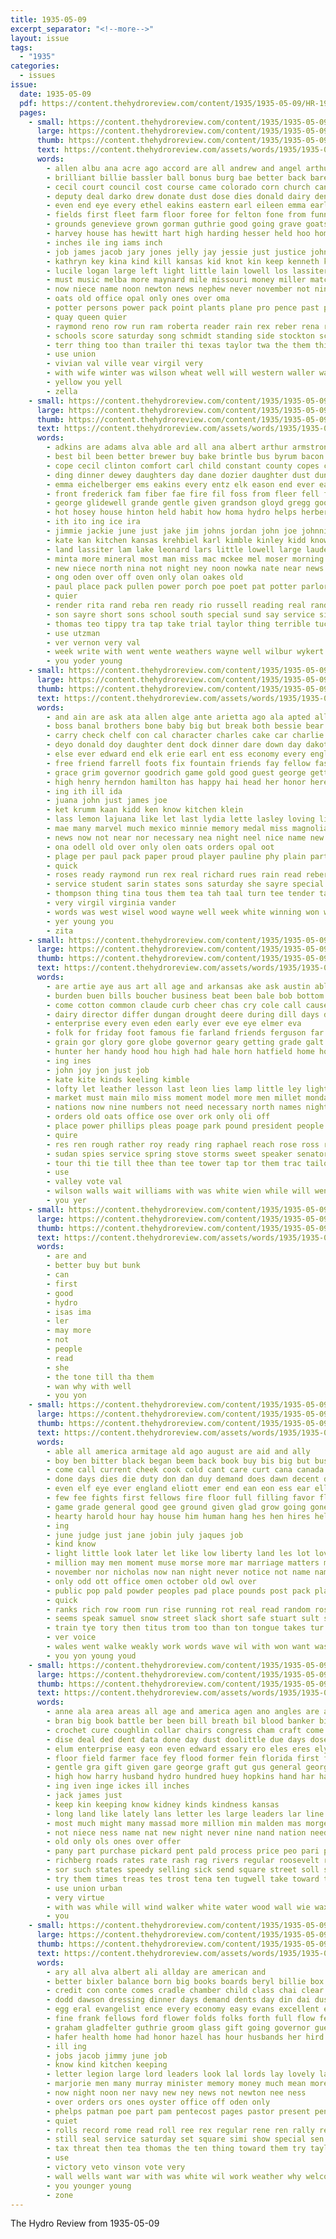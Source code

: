 ```yaml
---
title: 1935-05-09
excerpt_separator: "<!--more-->"
layout: issue
tags:
  - "1935"
categories:
  - issues
issue:
  date: 1935-05-09
  pdf: https://content.thehydroreview.com/content/1935/1935-05-09/HR-1935-05-09.pdf
  pages:
    - small: https://content.thehydroreview.com/content/1935/1935-05-09/small/HR-1935-05-09-01.jpg
      large: https://content.thehydroreview.com/content/1935/1935-05-09/large/HR-1935-05-09-01.jpg
      thumb: https://content.thehydroreview.com/content/1935/1935-05-09/thumbnails/HR-1935-05-09-01.jpg
      text: https://content.thehydroreview.com/assets/words/1935/1935-05-09/HR-1935-05-09-01.txt
      words:
        - allen albu ana acre ago accord are all andrew and angel arthur agri alice author
        - brilliant billie bassler ball bonus burg bae better back bare born baptist baby been bow basket bus ben business burgman body but boys browne brothers buy burkhalter bronson boucher bailey begin bauman bethel boy barber break big bell brought beulah
        - cecil court council cost course came colorado corn church canyon chi comes clear charles chain crissman company come chai charlie cantrell churches col clas christian city cea class con congress cripple corner cole cant cedar cutting can cover cast call cord
        - deputy deal darko drew donate dust dose dies donald dairy dense dunithan done delma dee day don dance daugherty deere danger doris down
        - even end eye every ethel eakins eastern earl eileen emma early
        - fields first fleet farm floor foree for felton fone from funny finley fog found fatal friday fell fire fail flood frances fon farmer
        - grounds genevieve grown gorman guthrie good going grave goats given glas greeson getting glass general goodpasture gone grat gram golf geen
        - harvey house has hewitt hart high harding hesser held hoo home her hardware half heidebrecht hill hamilton hicks hatfield had hydro head huey how
        - inches ile ing iams inch
        - job james jacob jary jones jelly jay jessie just justice john jerry
        - kathryn key kina kind kill kansas kid knot kin keep kenneth killing
        - lucile logan large left light little lain lowell los lassiter loose love lemon lister landing littles lunch line leon lot lose leve long last liner
        - must music melba more maynard mile missouri money miller match middle mcbride may matter marriage much mexico marie made man morning mon monday mow moment march many miss
        - now niece name noon newton news nephew never november not nine notice north new nest nick nations night
        - oats old office opal only ones over oma
        - potter persons power pack point plants plane pro pence past park picking public paul people pitts points present pitzer pene pay pastor
        - quay queen quier
        - raymond reno row run ram roberta reader rain rex reber rena rose rips road rey ross richard
        - schools score saturday song schmidt standing side stockton screen school stamp set senator sell second spring start sons stockman save soon sales slow session seven snow son slemp such sleep smith ser sin stick see seeds summer square showers south sch state sunday storms sheriff slim splitter sake shock say said supply she solo
        - terr thing too than trailer thi texas taylor twa the them thiessen taken thomas tobias terri tommie tippy topic town tell take tory then team throw tie
        - use union
        - vivian val ville vear virgil very
        - with wife winter was wilson wheat well will western waller wayne work wash west william wes wire welcome win week war weeks williams while went words warde won worth wase
        - yellow you yell
        - zella
    - small: https://content.thehydroreview.com/content/1935/1935-05-09/small/HR-1935-05-09-02.jpg
      large: https://content.thehydroreview.com/content/1935/1935-05-09/large/HR-1935-05-09-02.jpg
      thumb: https://content.thehydroreview.com/content/1935/1935-05-09/thumbnails/HR-1935-05-09-02.jpg
      text: https://content.thehydroreview.com/assets/words/1935/1935-05-09/HR-1935-05-09-02.txt
      words:
        - adkins are adams alva able ard all ana albert arthur armstrong auxier and aid ann april
        - best bil been better brewer buy bake brintle bus byrum bacon but band birth back bible bro brothers bird bay billie boschert barbara beverly brother ben business bie bell brought birchfield
        - cope cecil clinton comfort carl child constant county copes carver church come cox claude car caldwell cant cedar call clear clifton claud childs cream craig college cody chet carney cantrell cook crail city class carman caddo came coffee
        - ding dinner dewey daughters day dane dozier daughter dust duncan denham doctor days danks dickerson dose ditmore dun dread
        - emma eichelberger ems eakins every entz elk eason end ever east euler elgar epperly eik ery earl eldred eva ell edgar
        - front frederick fam fiber fae fire fil foss from fleer fell few friday frank floyd first for finger
        - george glidewell grande gentle given grandson gloyd gregg goodwin getting good grady guess guest
        - hot hosey house hinton held habit how homa hydro helps herbert her hazel home hire harper hook harold hope harry hume has hoe harvey hardware had hand hail heaton herndon henry hee herman
        - ith ito ing ice ira
        - jimmie jackie june just jake jim johns jordan john joe johnnie jean johnston
        - kate kan kitchen kansas krehbiel karl kimble kinley kidd know
        - land lassiter lam lake leonard lars little lowell large laude lawton last left lems lynn less light lon lach letter leedy lock lew lette laxa lucien
        - minta more mineral most man miss mac mckee mel moser morning marguerite monday mclemore made maurice members marvin meals mcphearson melba may mol mary many majors might miller margaret market mckinley mon mickey mansell monda manning
        - new niece north nina not night ney noon nowka nate near news nigh niehues nannie now
        - ong oden over off oven only olan oakes old
        - paul place pack pullen power porch poe poet pat potter parlor park pro press plate pittman past priday plant pot per
        - quier
        - render rita rand reba ren ready rio russell reading real randolph reber roy robert riding reimer reno richard radio rey
        - son sayre short sons school south special sund say service sit scott stock sui soda susie store sell summer see sharry stove sunda soon surprise sevier sylvester sunday saturday sire seen sermon sun som stoves simmons sparks storms smith study
        - thomas teo tippy tra tap take trial taylor thing terrible tucker the them trip thick ton thirsk treat tie tobe talkington tom theron taft
        - use utzman
        - ver vernon very val
        - week write with went wente weathers wayne well wilbur wykert wells weeks wife while winter white will whitchurch was wisel watson weatherford wil wildman wear want warde war way
        - you yoder young
    - small: https://content.thehydroreview.com/content/1935/1935-05-09/small/HR-1935-05-09-03.jpg
      large: https://content.thehydroreview.com/content/1935/1935-05-09/large/HR-1935-05-09-03.jpg
      thumb: https://content.thehydroreview.com/content/1935/1935-05-09/thumbnails/HR-1935-05-09-03.jpg
      text: https://content.thehydroreview.com/assets/words/1935/1935-05-09/HR-1935-05-09-03.txt
      words:
        - and ain are ask ata allen alge ante arietta ago ala apted all aid ames able ates arin ault
        - boss banal brothers bone baby big but break both bessie bear been bet bell browne body board blackwell ball bran beryl bill boe buy best burgman bennett boys beer back bot better bixler brought band bring ber bassler
        - carry check chelf con cal character charles cake car charlie cantrell coo counsellor churches carbon carly coffee come carnegie care cole cant corn coleman clarence comes chain clinton change congress can city coker chess crawford crissman class
        - deyo donald doy daughter dent dock dinner dare down day dakota due daughters during done don daugherty
        - else ever edward end elk erie earl ent ess economy every english elf ery eve eda
        - free friend farrell foots fix fountain friends fay fellow fast frieda fancy favor foe for fields friday fine from flowers flower frank
        - grace grim governor goodrich game gold good guest george gett grady given green gil graham gat glad gum graff
        - high henry herndon hamilton has happy hai head her honor heres house horse hand how hard hun hay home heidebrecht houn hua harding had howard hart hurry homes hydro haggard
        - ing ith ill ida
        - juana john just james joe
        - ket krumm kaan kidd ken know kitchen klein
        - lass lemon lajuana like let last lydia lette lasley loving living love long larry latter letter
        - mae many marvel much mexico minnie memory medal miss magnolia mighty may marjorie mildred mak might miner mill mcfarlin maybe mood monday mer made mise moria marion money more mitchell melva marcrum morgan most miller men
        - news now not near nor necessary nea night neel nice name new nims need notice
        - ona odell old over only olen oats orders opal oot
        - plage per paul pack paper proud player pauline phy plain part par purchase plant pei price payne plants present president
        - quick
        - roses ready raymond run rex real richard rues rain read reber rook ris ree rae robert
        - service student sarin states sons saturday she sayre special station staff stand sunday south sabbath sack summer severe small ship shipp steady state sims school schools sit stockton sick stay son sand sea shorts study ser subject sat short sir save set spring sum seems second stecker slim spies said side say saw
        - thompson thing tina tous them tea tah taal turn tee tender tar tavis tickell team try tax tippy town tat ton trio taylor test tell take tine thomas tor the taste
        - very virgil virginia vander
        - words was west wisel wood wayne well week white winning won went worker weare wanna winners weatherford willie work wear write wilson williams win weeks why wall wil wish want with washington wearing wonder while wallace word winner way will
        - yer young you
        - zita
    - small: https://content.thehydroreview.com/content/1935/1935-05-09/small/HR-1935-05-09-04.jpg
      large: https://content.thehydroreview.com/content/1935/1935-05-09/large/HR-1935-05-09-04.jpg
      thumb: https://content.thehydroreview.com/content/1935/1935-05-09/thumbnails/HR-1935-05-09-04.jpg
      text: https://content.thehydroreview.com/assets/words/1935/1935-05-09/HR-1935-05-09-04.txt
      words:
        - are artie aye aus art all age and arkansas ake ask austin able author alert albert auth als
        - burden buen bills boucher business beat been bale bob bottom byam brown but bein bill bring bright both back buy balance burgman bull bank bran big bonus
        - come cotton common claude curb cheer chas cry cole call cause can charm corner choice cora cheeks childs cattle comes chief cant company corn crier concord charlie coleman child coach congress city cat case caddo chapel
        - dairy director differ dungan drought deere during dill days day dooley
        - enterprise every even eden early ever eve eye elmer eva
        - folk for friday foot famous fie farland friends ferguson far flowers finer forget former funny finder fire first fessenden force from friend free flood fall faith farm
        - grain gor glory gore globe governor geary getting grade galt grace griffins garden glad griffin gift good glidewell
        - hunter her handy hood hou high had hale horn hatfield home hold how hin henke hamil heart has hinton hail hydro
        - ing ines
        - john joy jon just job
        - kate kite kinds keeling kimble
        - lofty let leather lesson last leon lies lamp little ley lightning like lier level longer light lister life lydia
        - market must main milo miss moment model more men millet monday most made man might meal mode marland marble may music madonna money mash
        - nations now nine numbers not need necessary north names night new never
        - orders old oats office ose over ork only oli off
        - place power phillips pleas poage park pound president people pride press pounds puma phil purchase pump per
        - quire
        - res ren rough rather roy ready ring raphael reach rose ross rome
        - sudan spies service spring stove storms sweet speaker senator sale still sept surplus soul school seed standard son seeds stockton sell stream stage straw sit steele she saturday short shorts shall stephenson slim state store session suit shows schools streets said surgeon see show
        - tour thi tie till thee than tee tower tap tor them trac tailor tow taken town touch tan test taylor thomas then tonic the team
        - use
        - valley vote val
        - wilson walls wait williams with was white wien while will went woodman wells western war woo want wee work week well wash west way worker
        - you yer
    - small: https://content.thehydroreview.com/content/1935/1935-05-09/small/HR-1935-05-09-05.jpg
      large: https://content.thehydroreview.com/content/1935/1935-05-09/large/HR-1935-05-09-05.jpg
      thumb: https://content.thehydroreview.com/content/1935/1935-05-09/thumbnails/HR-1935-05-09-05.jpg
      text: https://content.thehydroreview.com/assets/words/1935/1935-05-09/HR-1935-05-09-05.txt
      words:
        - are and
        - better buy but bunk
        - can
        - first
        - good
        - hydro
        - isas ima
        - ler
        - may more
        - not
        - people
        - read
        - she
        - the tone till tha them
        - wan why with well
        - you yon
    - small: https://content.thehydroreview.com/content/1935/1935-05-09/small/HR-1935-05-09-06.jpg
      large: https://content.thehydroreview.com/content/1935/1935-05-09/large/HR-1935-05-09-06.jpg
      thumb: https://content.thehydroreview.com/content/1935/1935-05-09/thumbnails/HR-1935-05-09-06.jpg
      text: https://content.thehydroreview.com/assets/words/1935/1935-05-09/HR-1935-05-09-06.txt
      words:
        - able all america armitage ald ago august are aid and ally
        - boy ben bitter black began beem back book buy bis big but business brandon ber breath barren bottle brought brides books beat been better bei blow bridge bas bran baltimore bush best birth boge blank both blown ball bou
        - come call current cheek cook cold cant care curt cana canada choice can cap crisp change con calm cheer cooks case carrier close common clear chairs carry cause crea canadas camp certain cen cornet cream
        - done days dies die duty don dan duy demand does dawn decent day desire dark deal dance dering daughter december down dote daze
        - even elf eye ever england eliott emer end ean eon ess ear elliott every
        - few fee fights first fellows fire floor full filling favor flakes fine forward fancy face fin fell from felt fast fan fitting friend forget for fun fall
        - game grade general good gee ground given glad grow going gone goes gave
        - hearty harold hour hay house him human hang hes hen hires held home hughes her hem hoop head hydro had heart hand high hoot has hed hush hall
        - ing
        - june judge just jane jobin july jaques job
        - kind know
        - light little look later let like low liberty land les lot lovell lovely lefore life laughing love lis ling leary lydia locks long living
        - million may men moment muse morse more mar marriage matters mere mema mail mall manner much man mcmanus must mai memory most mill mans mille might made mobile miss marry manus meal martin many
        - november nor nicholas now nan night never notice not name nam neck new nick
        - only odd ott office omen october old owl over
        - public pop pald powder peoples pad place pounds post pack plano pass pile power people pale peo per price proud part
        - quick
        - ranks rich row room run rise running rot real read random rose rest rank risen rattle rat ran ried rate
        - seems speak samuel snow street slack short safe stuart sult still struck show smile say said scurry shook seen such surprise silence side she see shoulder stead saw sat shake set standing shadow saturday
        - train tye tory then titus trom too than ton tongue takes tur town thing toward try take ten the tor thousand tad tears tough tape talk them tao taste tooth turn tine tury ted
        - ver voice
        - wales went walke weakly work words wave wil with won want wash way was will why washington wonder wale while word
        - you yon young youd
    - small: https://content.thehydroreview.com/content/1935/1935-05-09/small/HR-1935-05-09-07.jpg
      large: https://content.thehydroreview.com/content/1935/1935-05-09/large/HR-1935-05-09-07.jpg
      thumb: https://content.thehydroreview.com/content/1935/1935-05-09/thumbnails/HR-1935-05-09-07.jpg
      text: https://content.thehydroreview.com/assets/words/1935/1935-05-09/HR-1935-05-09-07.txt
      words:
        - anne ala area areas all age and america agen ano angles are adee ald alt andrew ake
        - bran big book battle ber been bill breath bil blood banker billions busi bowels beld blessing body back barn business both board bie bus balk burn bertera bux break but black box
        - crochet cure coughlin collar chairs congress cham craft come con court chief carry company current clark cost cant chaff citizen center cause creek comes coffee cross close can comfort corp
        - dise deal ded dent data done day dust doolittle due days dose december during differ doctor donald
        - elum enterprise easy eon even edward essary ero eles eres ely every ent ean
        - floor field farmer face fey flood former fein florida first fam frank fund free full flow found for favorite findlay fix from favor few fall
        - gentle gra gift given gare george graft gut gus general georges good grown gulde gray governor grade gov
        - high how harry husband hydro hundred huey hopkins hand har half harold humble her holding handle health helps had hol hard hes has harrison herbert harm harper hint hour head him
        - ing iven inge ickes ill inches
        - jack james just
        - keep kin keeping know kidney kinds kindness kansas
        - long land like lately lans letter les large leaders lar line louis labor less let love little later laws lands lat
        - most much might many massad more million min malden mas morgen missouri mar means merchant miss members may matter march made max mise middle mail maj must men money maybe mia madison meas man mich
        - not niece ness name nat new night never nine nand nation need nance now
        - old only ols ones over offer
        - pany part purchase pickard pent pald process price peo pari privat pick poor public persons pounds poss pass powder pay pound primrose port plan pean pro place press peal pat per profit park ply potter pas present people president
        - richberg roads rates rate rash rag rivers regular roosevelt radio reno ress red rolls rai read ran real running rexford ready rockers
        - sor such states speedy selling sick send square street soll stay sata six sud sample she sears standing streets sup set small senator shou see seen samuel seek stream sun sibley sia sens spring supply size soap sides sau said
        - try them times treas tes trost tena ten tugwell take toward ton tenn thi than tender too the tail taste tax tho tongue tow tom tree tor tse talmadge town tell then talk tady
        - use union urban
        - very virtue
        - with was while will wind walker white water wood wall wie wax wat well wheat wages world ways way write work washington why waste wallace weeks wagner week works
        - you
    - small: https://content.thehydroreview.com/content/1935/1935-05-09/small/HR-1935-05-09-08.jpg
      large: https://content.thehydroreview.com/content/1935/1935-05-09/large/HR-1935-05-09-08.jpg
      thumb: https://content.thehydroreview.com/content/1935/1935-05-09/thumbnails/HR-1935-05-09-08.jpg
      text: https://content.thehydroreview.com/assets/words/1935/1935-05-09/HR-1935-05-09-08.txt
      words:
        - ary all alva albert ali allday are american and
        - better bixler balance born big books boards beryl billie box bonus buy bible busi baby been browne boys bethany board buys back block but bring begin bride best bill backers both
        - credit con conte comes cradle chamber child class chai clear corn congress candy college commander coffee churches chain candle church chair charlie cains cream call come christians collier charles col car christ company certain christian calvin chairs
        - dodd dawson dressing dinner days demand dents day din dai dust down dua deal
        - egg eral evangelist ence every economy easy evans excellent ever exe
        - fine frank fellows ford flower folds folks forth full flow few former fost fall found for from fay fand
        - graham gladfelter guthrie groom glass gift going governor guest good given garden geary gentry gold
        - hafer health home had honor hazel has hour husbands her hird hand high heads hydro house
        - ill ing
        - jobs jacob jimmy june job
        - know kind kitchen keeping
        - letter legion large lord leaders look lal lords lay lovely lawn law last let life line little lola lose like later leon lower list light lees
        - marjorie men many murray minister memory money much mean more medal made maybe market man marland mash mitchell marriage mcgraw music meal may major miss most
        - now night noon ner navy new ney news not newton nee ness
        - over orders ors ones oyster office off oden only
        - phelps patman poe part pam pentecost pages pastor present pen place pounds public press per pay price post phyllis people pencil person pitzer plan pete por paper pav
        - quiet
        - rolls record rome read roll ree rex regular rene ren rally reno
        - still seal service saturday set square simi show special sen ship sad silk say study simmons standard son stock school sage sister sun ser sum subject sermon severe save shell size see samuel said sunday she short state sing sunny sale style speak
        - tax threat then tea thomas the ten thing toward them try taylor turk trial tell tho top toll
        - use
        - victory veto vinson vote very
        - wall wells want war with was white wil work weather why welcome wish week will while wilson went
        - you younger young
        - zone
---
```


The Hydro Review from 1935-05-09

<!--more-->

